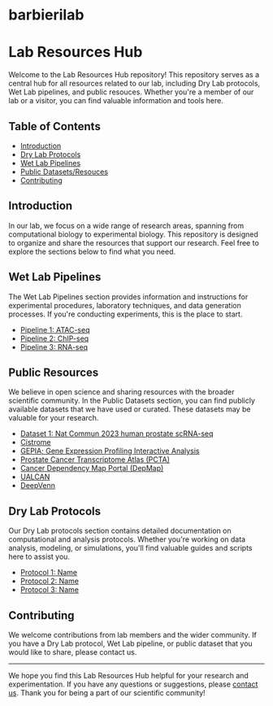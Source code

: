 # barbierilab

# Lab Resources Hub

Welcome to the Lab Resources Hub repository! This repository serves as a central hub for all resources related to our lab, including Dry Lab protocols, Wet Lab pipelines, and public resouces. Whether you're a member of our lab or a visitor, you can find valuable information and tools here.

## Table of Contents

- [Introduction](#introduction)
- [Dry Lab Protocols](#dry-lab-protocols)
- [Wet Lab Pipelines](#wet-lab-pipelines)
- [Public Datasets/Resouces](#public-resources)
- [Contributing](#contributing)

## Introduction

In our lab, we focus on a wide range of research areas, spanning from computational biology to experimental biology. This repository is designed to organize and share the resources that support our research. Feel free to explore the sections below to find what you need.

## Wet Lab Pipelines

The Wet Lab Pipelines section provides information and instructions for experimental procedures, laboratory techniques, and data generation processes. If you're conducting experiments, this is the place to start.

- [Pipeline 1: ATAC-seq](./ATAC-seq.md)
- [Pipeline 2: ChIP-seq](./ChIP-seq.md)
- [Pipeline 3: RNA-seq](./RNA-seq.md)

## Public Resources

We believe in open science and sharing resources with the broader scientific community. In the Public Datasets section, you can find publicly available datasets that we have used or curated. These datasets may be valuable for your research.

- [Dataset 1: Nat Commun 2023 human prostate scRNA-seq](https://github.com/shenglinmei/ProstateCancerAnalysis)
- [Cistrome](http://cistrome.org/)
- [GEPIA; Gene Expression Profiling Interactive Analysis](http://gepia.cancer-pku.cn/)
- [Prostate Cancer Transcriptome Atlas (PCTA)](http://www.thepcta.org/)
- [Cancer Dependency Map Portal (DepMap)](https://depmap.org/portal/achilles/)
- [UALCAN](https://ualcan.path.uab.edu/)
- [DeepVenn](https://www.deepvenn.com/)

## Dry Lab Protocols

Our Dry Lab protocols section contains detailed documentation on computational and analysis protocols. Whether you're working on data analysis, modeling, or simulations, you'll find valuable guides and scripts here to assist you.

- [Protocol 1: Name](./protocol1.md)
- [Protocol 2: Name](./protocol2.md)
- [Protocol 3: Name](./protocol3.md)

## Contributing

We welcome contributions from lab members and the wider community. If you have a Dry Lab protocol, Wet Lab pipeline, or public dataset that you would like to share, please contact us.


---

We hope you find this Lab Resources Hub helpful for your research and experimentation. If you have any questions or suggestions, please [contact us](mailto:xuc4002@med.cornell.edu). Thank you for being a part of our scientific community!
